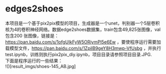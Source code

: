 # edges2shoes
本项目是一个基于pix2pix模型的项目，生成器是一个unet，判别器一个5层卷积核为4的卷积神经网络。数据edge2shoes数据集，train包含49,825张图像，val包含200
张图像，链接是：https://pan.baidu.com/s/1ofgUIkFyW5ORiymPl5e6Ew  ，要使程序运行需要加载模型文件，https://pan.baidu.com/s/1ZpilB9geY8H3mwp-VfUsbg
，并执行test.ipynb，训练则执行pix2pix_diy.ipynb，项目目录请参照项目目录.JPG.<br>
下面是程序运行的一些结果：<br>
!()[result_imgs/shoes-145_AB.jpg]
